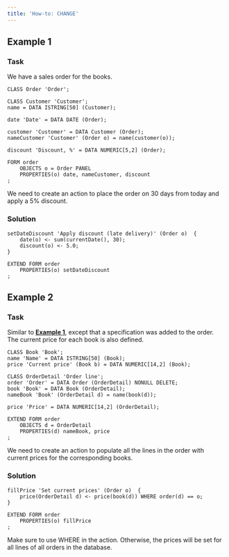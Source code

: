 ```yaml
---
title: 'How-to: CHANGE'
---
```


## Example 1

### Task

We have a sales order for the books.

```lsf
CLASS Order 'Order';

CLASS Customer 'Customer';
name = DATA ISTRING[50] (Customer);

date 'Date' = DATA DATE (Order);

customer 'Customer' = DATA Customer (Order);
nameCustomer 'Customer' (Order o) = name(customer(o));

discount 'Discount, %' = DATA NUMERIC[5,2] (Order);

FORM order
    OBJECTS o = Order PANEL
    PROPERTIES(o) date, nameCustomer, discount
;
```

We need to create an action to place the order on 30 days from today and apply a 5% discount.

### Solution

```lsf
setDateDiscount 'Apply discount (late delivery)' (Order o)  {
    date(o) <- sum(currentDate(), 30);
    discount(o) <- 5.0;
}

EXTEND FORM order
    PROPERTIES(o) setDateDiscount
;
```

## Example 2

### Task

Similar to [**Example 1**](#example-1), except that a specification was added to the order. The current price for each book is also defined.

```lsf
CLASS Book 'Book';
name 'Name' = DATA ISTRING[50] (Book);
price 'Current price' (Book b) = DATA NUMERIC[14,2] (Book);

CLASS OrderDetail 'Order line';
order 'Order' = DATA Order (OrderDetail) NONULL DELETE;
book 'Book' = DATA Book (OrderDetail);
nameBook 'Book' (OrderDetail d) = name(book(d));

price 'Price' = DATA NUMERIC[14,2] (OrderDetail);

EXTEND FORM order
    OBJECTS d = OrderDetail
    PROPERTIES(d) nameBook, price
;
```

We need to create an action to populate all the lines in the order with current prices for the corresponding books.

### Solution

```lsf
fillPrice 'Set current prices' (Order o)  {
    price(OrderDetail d) <- price(book(d)) WHERE order(d) == o;
}

EXTEND FORM order
    PROPERTIES(o) fillPrice
;
```

Make sure to use WHERE in the action. Otherwise, the prices will be set for all lines of all orders in the database.

